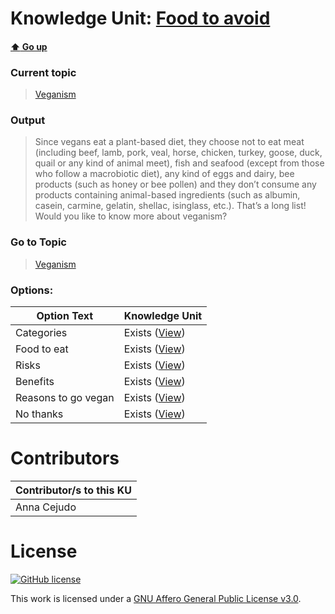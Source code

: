# Knowledge Unit: [Food to avoid](../../knowledge_units/veganism/food-to-avoid.md)

#### [:arrow_up: Go up](../../topics/veganism.md)
### Current topic
> [Veganism](../../topics/veganism.md)
### Output
> Since vegans eat a plant-based diet, they choose not to eat meat (including beef, lamb, pork, veal, horse, chicken, turkey, goose, duck, quail or any kind of animal meet), fish and seafood (except from those who follow a macrobiotic diet), any kind of eggs and dairy, bee products (such as honey or bee pollen) and they don’t consume any products containing animal-based ingredients (such as albumin, casein, carmine, gelatin, shellac, isinglass, etc.). That’s a long list! Would you like to know more about veganism?
### Go to Topic
> [Veganism](../../topics/veganism.md)

### Options: 

| Option Text | Knowledge Unit |
| - | - |  
| Categories  |  Exists ([View](../../knowledge_units/veganism/categories.md))  |  
| Food to eat  |  Exists ([View](../../knowledge_units/veganism/food-to-eat.md))  |  
| Risks  |  Exists ([View](../../knowledge_units/veganism/risks.md))  |  
| Benefits  |  Exists ([View](../../knowledge_units/veganism/benefits.md))  |  
| Reasons to go vegan  |  Exists ([View](../../knowledge_units/veganism/reasons-to-go-vegan.md))  |  
| No thanks  |  Exists ([View](../../knowledge_units/veganism/no-thanks.md))  | 

# Contributors

| Contributor/s to this KU |
| - | 
| Anna Cejudo |

# License
[![GitHub license](https://img.shields.io/github/license/inbrainz/cerebro)](https://github.com/inbrainz/cerebro/blob/master/LICENSE)

This work is licensed under a [GNU Affero General Public License v3.0](https://www.gnu.org/licenses/agpl-3.0.txt).